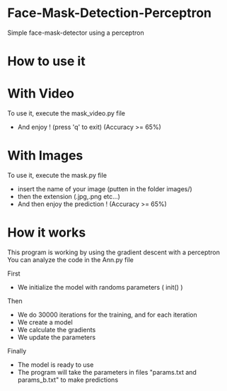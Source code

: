 # Face-Mask-Detection-Perceptron
Simple face-mask-detector using a perceptron

# How to use it
# With Video
To use it, execute the mask_video.py file
  - And enjoy ! (press 'q' to exit)
(Accuracy >= 65%)
# With Images
To use it, execute the mask.py file
  - insert the name of your image (putten in the folder images/) 
  - then the extension (.jpg,.png etc...)
  - And then enjoy the prediction ! 
(Accuracy >= 65%)

# How it works
This program is working by using the gradient descent with a perceptron
You can analyze the code in the Ann.py file

First 
  - We initialize the model with randoms parameters ( init() ) 
  
Then   
  - We do 30000 iterations for the training, and for each iteration 
  - We create a model
  - We calculate the gradients
  - We update the parameters 
  
Finally
  - The model is ready to use
  - The program will take the parameters in files "params.txt and params_b.txt" to make predictions

